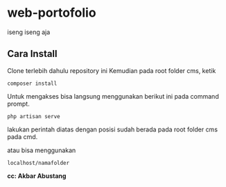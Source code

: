 # web-portofolio
iseng iseng aja


## Cara Install
Clone terlebih dahulu repository ini
Kemudian pada root folder cms, ketik
```
composer install
```

Untuk mengakses bisa langsung menggunakan berikut ini pada command prompt.
```
php artisan serve
```
lakukan perintah diatas dengan posisi sudah berada pada root folder cms pada cmd.

atau bisa menggunakan
```
localhost/namafolder
```


**cc: Akbar Abustang**